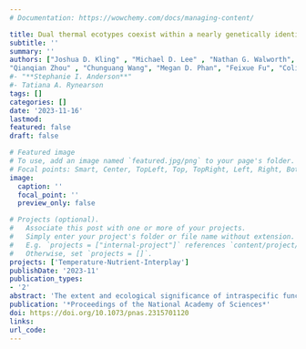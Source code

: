 ```yaml
---
# Documentation: https://wowchemy.com/docs/managing-content/

title: Dual thermal ecotypes coexist within a nearly genetically identical population of the unicellular marine cyanobacterium Synechococcus
subtitle: ''
summary: ''
authors: ["Joshua D. Kling" , "Michael D. Lee" , "Nathan G. Walworth", "Eric A. Webb" , "Jordan T. Coelho" , "Paul Wilburn", "**Stephanie I. Anderson**",
"Qianqian Zhou" , "Chunguang Wang", "Megan D. Phan", "Feixue Fu", "Colin T. Kremer" , "Elena Litchman", "Tatiana A. Rynearson","David A. Hutchins"]
#- "**Stephanie I. Anderson**"
#- Tatiana A. Rynearson
tags: []
categories: []
date: '2023-11-16'
lastmod: 
featured: false
draft: false

# Featured image
# To use, add an image named `featured.jpg/png` to your page's folder.
# Focal points: Smart, Center, TopLeft, Top, TopRight, Left, Right, BottomLeft, Bottom, BottomRight.
image:
  caption: ''
  focal_point: ''
  preview_only: false

# Projects (optional).
#   Associate this post with one or more of your projects.
#   Simply enter your project's folder or file name without extension.
#   E.g. `projects = ["internal-project"]` references `content/project/deep-learning/index.md`.
#   Otherwise, set `projects = []`.
projects: ['Temperature-Nutrient-Interplay']
publishDate: '2023-11'
publication_types:
- '2'
abstract: 'The extent and ecological significance of intraspecific functional diversity within marine microbial populations is still poorly understood, and it remains unclear if such strain- level microdiversity will affect fitness and persistence in a rapidly changing ocean environment. In this study, we cultured 11 sympatric strains of the ubiquitous marine picocyanobacterium Synechococcus isolated from a Narragansett Bay (RI) phytoplank- ton community thermal selection experiment. Thermal performance curves revealed selection at cool and warm temperatures had subdivided the initial population into thermotypes with pronounced differences in maximum growth temperatures. Curiously, the genomes of all 11 isolates were almost identical (average nucleotide identities of >99.99%, with >99% of the genome aligning) and no differences in gene content or sin- gle nucleotide variants were associated with either cool or warm temperature phenotypes. Despite a very high level of genomic similarity, sequenced epigenomes for two strains showed differences in methylation on genes associated with photosynthesis. These cor- responded to measured differences in photophysiology, suggesting a potential pathway for future mechanistic research into thermal microdiversity. Our study demonstrates that present- day marine microbial populations can harbor cryptic but environmentally relevant thermotypes which may increase their resilience to future rising temperatures.'
publication: '*Proceedings of the National Academy of Sciences*'
doi: https://doi.org/10.1073/pnas.2315701120
links:
url_code: 
---
```

